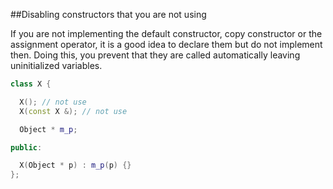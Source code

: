 ##Disabling constructors that you are not using


If you are not implementing the default constructor, copy constructor or the assignment operator, it is a good idea to declare them but do not implement then. Doing this, you prevent that they are called automatically leaving uninitialized variables.

```cpp
class X {

  X(); // not use
  X(const X &); // not use

  Object * m_p;

public:

  X(Object * p) : m_p(p) {}
};
```
